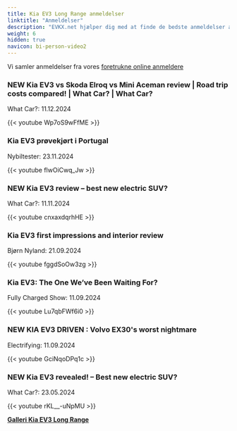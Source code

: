 ```yaml
---
title: Kia EV3 Long Range anmeldelser
linktitle: "Anmeldelser"
description: "EVKX.net hjælper dig med at finde de bedste anmeldelser af denne model."
weight: 6
hidden: true
navicon: bi-person-video2
---
```

Vi samler anmeldelser fra vores [foretrukne online anmeldere](../../../../../guides/evreviewers/)

<div class="container text-center shadow p-2 pe-4 mb-5 bg-body-tertiary rounded border">
<h3>NEW Kia EV3 vs Skoda Elroq vs Mini Aceman review | Road trip costs compared! | What Car? | What Car?</h3>
<p>What Car?: 11.12.2024</p>

{{< youtube Wp7oS9wFfME >}}

</div>
<div class="container text-center shadow p-2 pe-4 mb-5 bg-body-tertiary rounded border">
<h3>Kia EV3 prøvekjørt i Portugal</h3>
<p>Nybiltester: 23.11.2024</p>

{{< youtube flwOiCwq_Jw >}}

</div>
<div class="container text-center shadow p-2 pe-4 mb-5 bg-body-tertiary rounded border">
<h3>NEW Kia EV3 review – best new electric SUV?</h3>
<p>What Car?: 11.11.2024</p>

{{< youtube cnxaxdqrhHE >}}

</div>
<div class="container text-center shadow p-2 pe-4 mb-5 bg-body-tertiary rounded border">
<h3>Kia EV3 first impressions and interior review</h3>
<p>Bjørn Nyland: 21.09.2024</p>

{{< youtube fggdSoOw3zg >}}

</div>
<div class="container text-center shadow p-2 pe-4 mb-5 bg-body-tertiary rounded border">
<h3>Kia EV3: The One We’ve Been Waiting For?</h3>
<p>Fully Charged Show: 11.09.2024</p>

{{< youtube Lu7qbFWf6i0 >}}

</div>
<div class="container text-center shadow p-2 pe-4 mb-5 bg-body-tertiary rounded border">
<h3>NEW KIA EV3 DRIVEN : Volvo EX30's worst nightmare </h3>
<p>Electrifying: 11.09.2024</p>

{{< youtube GciNqoDPq1c >}}

</div>
<div class="container text-center shadow p-2 pe-4 mb-5 bg-body-tertiary rounded border">
<h3>NEW Kia EV3 revealed! – Best new electric SUV?</h3>
<p>What Car?: 23.05.2024</p>

{{< youtube rKL__-uNpMU >}}

</div>
<div class="mt-3 mb-3">
<a href="../gallery/" class="text-decoration-none text-black">
<strong><i class="bi-arrow-left"></i>Galleri  </strong>
</a>
<a href="../" class="text-decoration-none text-black float-end">
<strong>Kia EV3 Long Range <i class="bi-arrow-right"></i></strong>
</a>
</div>
